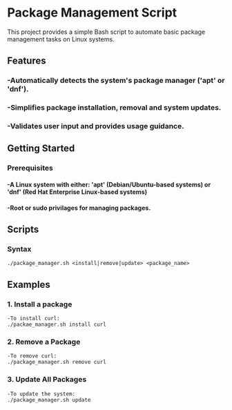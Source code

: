 # Package Management Script

This project provides a simple Bash script to automate basic package management tasks on Linux systems.


## Features

### -Automatically detects the system's package manager ('apt' or 'dnf').
### -Simplifies package installation, removal and system updates.
### -Validates user input and provides usage guidance.

## Getting Started

### Prerequisites 

#### -A Linux system with either: 'apt' (Debian/Ubuntu-based systems) or 'dnf' (Red Hat Enterprise Linux-based systems)
#### -Root or sudo privilages for managing packages.

## Scripts
### **Syntax**
    ./package_manager.sh <install|remove|update> <package_name>

## Examples
### **1. Install a package**
    -To install curl:
    ./packae_manager.sh install curl

### **2. Remove a Package**
    -To remove curl:
    ./package_manager.sh remove curl

### **3. Update All Packages**
    -To update the system:
    ./package_manager.sh update


